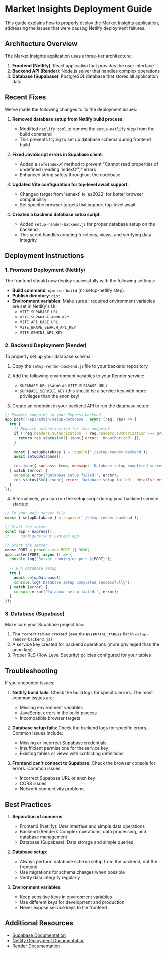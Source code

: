 # Market Insights Deployment Guide

This guide explains how to properly deploy the Market Insights application, addressing the issues that were causing Netlify deployment failures.

## Architecture Overview

The Market Insights application uses a three-tier architecture:

1. **Frontend (Netlify)**: React application that provides the user interface
2. **Backend API (Render)**: Node.js server that handles complex operations
3. **Database (Supabase)**: PostgreSQL database that stores all application data

## Recent Fixes

We've made the following changes to fix the deployment issues:

1. **Removed database setup from Netlify build process**:
   - Modified `netlify.toml` to remove the `setup-netlify` step from the build command
   - This prevents trying to set up database schema during frontend build

2. **Fixed JavaScript errors in Supabase client**:
   - Added a `safeIndexOf` method to prevent "Cannot read properties of undefined (reading 'indexOf')" errors
   - Enhanced string safety throughout the codebase

3. **Updated Vite configuration for top-level await support**:
   - Changed target from 'esnext' to 'es2022' for better browser compatibility
   - Set specific browser targets that support top-level await

4. **Created a backend database setup script**:
   - Added `setup-render-backend.js` for proper database setup on the backend
   - This script handles creating functions, views, and verifying data integrity

## Deployment Instructions

### 1. Frontend Deployment (Netlify)

The frontend should now deploy successfully with the following settings:

- **Build command**: `npm run build` (no setup-netlify step)
- **Publish directory**: `dist`
- **Environment variables**: Make sure all required environment variables are set in Netlify's UI:
  - `VITE_SUPABASE_URL`
  - `VITE_SUPABASE_ANON_KEY`
  - `VITE_API_BASE_URL`
  - `VITE_BRAVE_SEARCH_API_KEY`
  - `VITE_GEMINI_API_KEY`

### 2. Backend Deployment (Render)

To properly set up your database schema:

1. Copy the `setup-render-backend.js` file to your backend repository
2. Add the following environment variables to your Render service:
   - `SUPABASE_URL` (same as `VITE_SUPABASE_URL`)
   - `SUPABASE_SERVICE_KEY` (this should be a service key with more privileges than the anon key)

3. Create an endpoint in your backend API to run the database setup:

```javascript
// Example endpoint in your Express backend
app.post('/api/admin/setup-database', async (req, res) => {
  try {
    // Require authentication for this endpoint
    if (!req.headers.authorization || req.headers.authorization !== process.env.ADMIN_API_KEY) {
      return res.status(401).json({ error: 'Unauthorized' });
    }
    
    const { setupDatabase } = require('./setup-render-backend');
    await setupDatabase();
    
    res.json({ success: true, message: 'Database setup completed successfully' });
  } catch (error) {
    console.error('Database setup failed:', error);
    res.status(500).json({ error: 'Database setup failed', details: error.message });
  }
});
```

4. Alternatively, you can run the setup script during your backend service startup:

```javascript
// In your main server file
const { setupDatabase } = require('./setup-render-backend');

// Start the server
const app = express();
// ... configure your Express app ...

// Start the server
const PORT = process.env.PORT || 3000;
app.listen(PORT, async () => {
  console.log(`Server running on port ${PORT}`);
  
  // Run database setup
  try {
    await setupDatabase();
    console.log('Database setup completed successfully');
  } catch (error) {
    console.error('Database setup failed:', error);
  }
});
```

### 3. Database (Supabase)

Make sure your Supabase project has:

1. The correct tables created (see the `ESSENTIAL_TABLES` list in `setup-render-backend.js`)
2. A service key created for backend operations (more privileged than the anon key)
3. Proper RLS (Row Level Security) policies configured for your tables

## Troubleshooting

If you encounter issues:

1. **Netlify build fails**: Check the build logs for specific errors. The most common issues are:
   - Missing environment variables
   - JavaScript errors in the build process
   - Incompatible browser targets

2. **Database setup fails**: Check the backend logs for specific errors. Common issues include:
   - Missing or incorrect Supabase credentials
   - Insufficient permissions for the service key
   - Existing tables or views with conflicting definitions

3. **Frontend can't connect to Supabase**: Check the browser console for errors. Common issues:
   - Incorrect Supabase URL or anon key
   - CORS issues
   - Network connectivity problems

## Best Practices

1. **Separation of concerns**:
   - Frontend (Netlify): User interface and simple data operations
   - Backend (Render): Complex operations, data processing, and database management
   - Database (Supabase): Data storage and simple queries

2. **Database setup**:
   - Always perform database schema setup from the backend, not the frontend
   - Use migrations for schema changes when possible
   - Verify data integrity regularly

3. **Environment variables**:
   - Keep sensitive keys in environment variables
   - Use different keys for development and production
   - Never expose service keys to the frontend

## Additional Resources

- [Supabase Documentation](https://supabase.io/docs)
- [Netlify Deployment Documentation](https://docs.netlify.com/configure-builds/overview/)
- [Render Documentation](https://render.com/docs)
